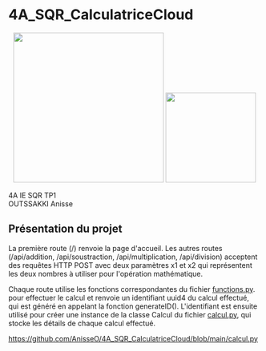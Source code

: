 # 4A_SQR_CalculatriceCloud


<p align="center">
  <img src="https://user-images.githubusercontent.com/93181410/166483696-8a4daae2-d6e3-4a61-b425-f5118cc6e085.png" width="300"/>
  <img src="https://user-images.githubusercontent.com/93181410/210587101-8d27cb1b-14ed-4bad-8c16-a579c4ad7289.png" width="180"/>
</p>

4A IE SQR TP1  
OUTSSAKKI Anisse

## Présentation du projet

La première route (/) renvoie la page d'accueil. Les autres routes (/api/addition, /api/soustraction, /api/multiplication, /api/division) acceptent des requêtes HTTP POST avec deux paramètres x1 et x2 qui représentent les deux nombres à utiliser pour l'opération mathématique.

Chaque route utilise les fonctions correspondantes du fichier [functions.py](https://github.com/AnisseO/4A_SQR_CalculatriceCloud/blob/main/functions.py). pour effectuer le calcul et renvoie un identifiant uuid4 du calcul effectué, qui est généré en appelant la fonction generateID(). L'identifiant est ensuite utilisé pour créer une instance de la classe Calcul du fichier [calcul.py](https://github.com/AnisseO/4A_SQR_CalculatriceCloud/blob/main/calcul.py), qui stocke les détails de chaque calcul effectué.

https://github.com/AnisseO/4A_SQR_CalculatriceCloud/blob/main/calcul.py